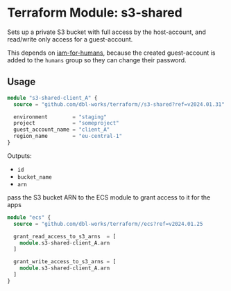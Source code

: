 # Terraform Module: s3-shared

Sets up a private S3 bucket with full access by the host-account, and read/write only access for a guest-account.

This depends on [iam-for-humans](iam/iam-for-guest-humans/README.md), because the created guest-account is added to the `humans` group so they can change their password.

## Usage

```terraform
module "s3-shared-client_A" {
  source = "github.com/dbl-works/terraform//s3-shared?ref=v2024.01.31"

  environment        = "staging"
  project            = "someproject"
  guest_account_name = "client_A"
  region_name        = "eu-central-1"
}
```

Outputs:
* `id`
* `bucket_name`
* `arn`

pass the S3 bucket ARN to the ECS module to grant access to it for the apps

```terraform
module "ecs" {
  source = "github.com/dbl-works/terraform//ecs?ref=v2024.01.25

  grant_read_access_to_s3_arns  = [
    module.s3-shared-client_A.arn
  ]

  grant_write_access_to_s3_arns = [
    module.s3-shared-client_A.arn
  ]
}
```

